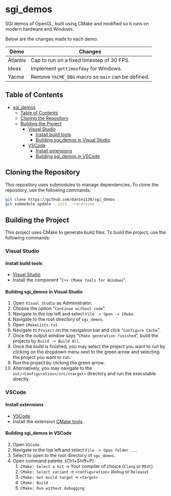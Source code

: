 # sgi_demos

SGI demos of OpenGL, built using CMake and modified so it runs on modern hardware and Windows.

Below are the changes made to each demo:

| Demo | Changes |
| ---- | ------- |
| Atlantis | Cap to run on a fixed timestep of 30 FPS. |
| Ideas | Implement `gettimeofday` for Windows. |
| Yacme | Remove `YACME_DBG` macro so `main` can be defined. |

## Table of Contents

- [sgi\_demos](#sgi_demos)
  - [Table of Contents](#table-of-contents)
  - [Cloning the Repository](#cloning-the-repository)
  - [Building the Project](#building-the-project)
    - [Visual Studio](#visual-studio)
      - [Install build tools](#install-build-tools)
      - [Building sgi\_demos in Visual Studio](#building-sgi_demos-in-visual-studio)
    - [VSCode](#vscode)
      - [Install extensions](#install-extensions)
      - [Building sgi\_demos in VSCode](#building-sgi_demos-in-vscode)

## Cloning the Repository

This repository uses submodules to manage dependencies. To clone the repository, use the following commands:

```bash
git clone https://github.com/dante1130/sgi_demos
git submodule update --init --recursive
```

## Building the Project

This project uses CMake to generate build files. To build the project, use the following commands:

### Visual Studio

#### Install build tools

- [Visual Studio](https://visualstudio.microsoft.com/downloads/)
- Install the component "`C++ CMake tools for Windows`".

#### Building sgi_demos in Visual Studio

1. Open `Visual Studio` as Administrator.
2. Choose the option “`Continue without code`”.
3. Navigate to the top left and select `File -> Open -> CMake`.
4. Navigate to the root directory of `sgi_demos`.
5. Open `CMakeLists.txt`.
6. Navigate to `Project` on the navigation bar and click “`Configure Cache`”.
7. Once the output window says “`CMake generation finished`”, build the projects by `Build -> Build All`.
8. Once the build is finished, you may select the project you want to run by clicking on the dropdown menu next to the green arrow and selecting the project you want to run.
9. Run the project by clicking the green arrow.
10. Alternatively, you may navigate to the `out/<Configuration>/src/<target>` directory and run the executable directly.

### VSCode

#### Install extensions

- [VSCode](https://code.visualstudio.com/download)
- Install the extension [CMake tools](https://marketplace.visualstudio.com/items?itemName=ms-vscode.cmake-tools).

#### Building sgi_demos in VSCode

1. Open `VSCode`.
2. Navigate to the top left and select `File -> Open folder...`.
3. Select to open to the root directory of `sgi_demos`.
4. Open command palette. (Ctrl+Shift+P)
   1. `CMake: Select a kit` -> Your compiler of choice (`Clang` or `MSVC`)
   2. `CMake: Select variant` -> `<configuration>` (`Debug` or `Release`)
   3. `CMake: Set build target` -> `<target>`
   4. `CMake: Build`
   5. `CMake: Run without debugging`
